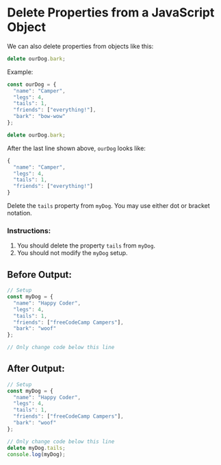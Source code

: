 # Delete Properties from a JavaScript Object

We can also delete properties from objects like this:
```javascript
delete ourDog.bark;
```

Example:
```javascript
const ourDog = {
  "name": "Camper",
  "legs": 4,
  "tails": 1,
  "friends": ["everything!"],
  "bark": "bow-wow"
};

delete ourDog.bark;
```

After the last line shown above, `ourDog` looks like:

```javascript
{
  "name": "Camper",
  "legs": 4,
  "tails": 1,
  "friends": ["everything!"]
}
```

Delete the `tails` property from `myDog`. You may use either dot or bracket notation.

### Instructions:
1. You should delete the property `tails` from `myDog`.
2. You should not modify the `myDog` setup.

## Before Output:
```javascript
// Setup
const myDog = {
  "name": "Happy Coder",
  "legs": 4,
  "tails": 1,
  "friends": ["freeCodeCamp Campers"],
  "bark": "woof"
};

// Only change code below this line

```

## After Output:
```javascript
// Setup
const myDog = {
  "name": "Happy Coder",
  "legs": 4,
  "tails": 1,
  "friends": ["freeCodeCamp Campers"],
  "bark": "woof"
};

// Only change code below this line
delete myDog.tails;
console.log(myDog);
```